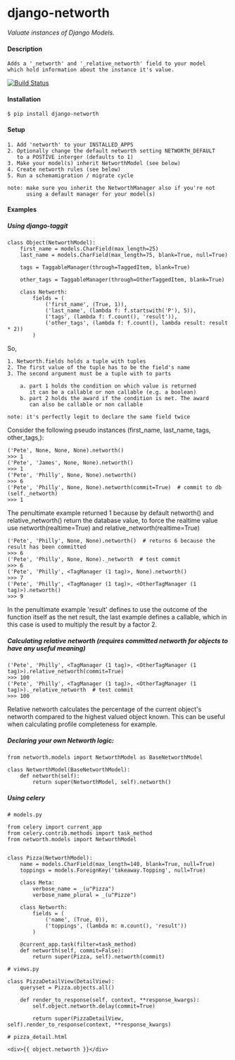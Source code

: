 django-networth
===
*Valuate instances of Django Models.*

#### Description

    Adds a '_networth' and '_relative_networth' field to your model
    which hold information about the instance it's value.

[![Build Status](https://travis-ci.org/Hedde/django-networth.svg?branch=develop)](https://travis-ci.org/Hedde/django-networth)

#### Installation

    $ pip install django-networth
    
#### Setup

    1. Add 'networth' to your INSTALLED_APPS
    2. Optionally change the default networth setting NETWORTH_DEFAULT
       to a POSTIVE interger (defaults to 1)
    3. Make your model(s) inherit NetworthModel (see below)
    4. Create networth rules (see below)
    5. Run a schemamigration / migrate cycle
    
    note: make sure you inherit the NetworthManager also if you're not 
          using a default manager for your model(s)

#### Examples

##### Using django-taggit

    class Object(NetworthModel):
        first_name = models.CharField(max_length=25)
        last_name = models.CharField(max_length=75, blank=True, null=True)
    
        tags = TaggableManager(through=TaggedItem, blank=True)
        
        other_tags = TaggableManager(through=OtherTaggedItem, blank=True)
    
        class Networth:
            fields = (
                ('first_name', (True, 1)),
                ('last_name', (lambda f: f.startswith('P'), 5)),
                ('tags', (lambda f: f.count(), 'result')),
                ('other_tags', (lambda f: f.count(), lambda result: result * 2))
            )

So,

    1. Networth.fields holds a tuple with tuples
    2. The first value of the tuple has to be the field's name
    3. The second argument must be a tuple with to parts
    
        a. part 1 holds the condition on which value is returned
           it can be a callable or non callable (e.g. a boolean)
        b. part 2 holds the award if the condition is met. The award
           can also be callable or non callable
           
    note: it's perfectly legit to declare the same field twice
           

Consider the following pseudo instances (first_name, last_name, tags, other_tags,):

    ('Pete', None, None, None).networth()
    >>> 1
    ('Pete', 'James', None, None).networth()
    >>> 1
    ('Pete', 'Philly', None, None).networth()
    >>> 6
    ('Pete', 'Philly', None, None).networth(commit=True)  # commit to db (self._networth)
    >>> 1
    
The penultimate example returned 1 because by default networth() and relative_networth() 
return the database value, to force the realtime value use networth(realtime=True) and 
relative_networth(realtime=True)

    ('Pete', 'Philly', None, None).networth()  # returns 6 because the result has been committed
    >>> 6
    ('Pete', 'Philly', None, None)._networth  # test commit
    >>> 6
    ('Pete', 'Philly', <TagManager (1 tag)>, None).networth()
    >>> 7
    ('Pete', 'Philly', <TagManager (1 tag)>, <OtherTagManager (1 tag)>).networth()
    >>> 9

In the penultimate example 'result' defines to use the outcome of the function 
itself as the net result, the last example defines a callable, which in this case
is used to multiply the result by a factor 2.

##### Calculating relative networth (requires committed networth for objects to have any useful meaning)

    ('Pete', 'Philly', <TagManager (1 tag)>, <OtherTagManager (1 tag)>).relative_networth(commit=True)
    >>> 100
    ('Pete', 'Philly', <TagManager (1 tag)>, <OtherTagManager (1 tag)>)._relative_networth  # test commit
    >>> 100
    
Relative networth calculates the percentage of the current object's networth compared to the highest valued object known. This can be useful when calculating profile completeness for example.


##### Declaring your own Networth logic:

    from networth.models import NetworthModel as BaseNetworthModel

    class NetworthModel(BaseNetworthModel):
        def networth(self):
            return super(NetworthModel, self).networth()
            
            
##### Using celery

    # models.py
    
    from celery import current_app
    from celery.contrib.methods import task_method
    from networth.models import NetworthModel


    class Pizza(NetworthModel):
        name = models.CharField(max_length=140, blank=True, null=True)
        toppings = models.ForeignKey('takeaway.Topping', null=True)
    
        class Meta:
            verbose_name = _(u"Pizza")
            verbose_name_plural = _(u"Pizze")
    
        class Networth:
            fields = (
                ('name', (True, 0)),
                ('toppings', (lambda m: m.count(), 'result'))
            )
    
        @current_app.task(filter=task_method)
        def networth(self, commit=False):
            return super(Pizza, self).networth(commit)

    # views.py

    class PizzaDetailView(DetailView):
        queryset = Pizza.objects.all()
        
        def render_to_response(self, context, **response_kwargs):    
            self.object.networth.delay(commit=True)
            
            return super(PizzaDetailView, self).render_to_response(context, **response_kwargs)
            
    # pizza_detail.html
    
    <div>{{ object.networth }}</div>
